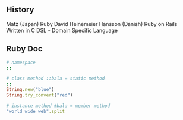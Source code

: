 ## History

Matz (Japan) Ruby
David Heinemeier Hansson (Danish) Ruby on Rails
Written in C
DSL - Domain Specific Language

## Ruby Doc

```ruby
# namespace
::

# class method ::bala = static method
::
String.new("blue")
String.try_convert("red")

# instance method #bala = member method
"world wide web".split

```




